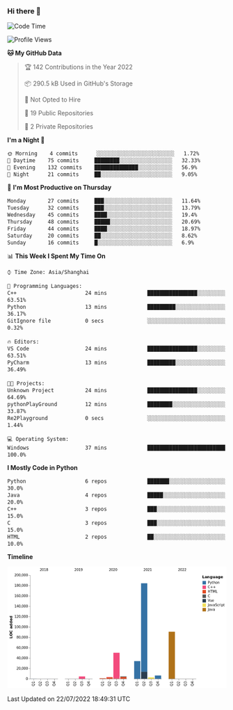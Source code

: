 ### Hi there 👋

<!--START_SECTION:waka-->
![Code Time](http://img.shields.io/badge/Code%20Time-0%20secs-blue)

![Profile Views](http://img.shields.io/badge/Profile%20Views-0-blue)

**🐱 My GitHub Data** 

> 🏆 142 Contributions in the Year 2022
 > 
> 📦 290.5 kB Used in GitHub's Storage 
 > 
> 🚫 Not Opted to Hire
 > 
> 📜 19 Public Repositories 
 > 
> 🔑 2 Private Repositories  
 > 
**I'm a Night 🦉** 

```text
🌞 Morning    4 commits      ░░░░░░░░░░░░░░░░░░░░░░░░░   1.72% 
🌆 Daytime    75 commits     ████████░░░░░░░░░░░░░░░░░   32.33% 
🌃 Evening    132 commits    ██████████████░░░░░░░░░░░   56.9% 
🌙 Night      21 commits     ██░░░░░░░░░░░░░░░░░░░░░░░   9.05%

```
📅 **I'm Most Productive on Thursday** 

```text
Monday       27 commits     ███░░░░░░░░░░░░░░░░░░░░░░   11.64% 
Tuesday      32 commits     ███░░░░░░░░░░░░░░░░░░░░░░   13.79% 
Wednesday    45 commits     ████░░░░░░░░░░░░░░░░░░░░░   19.4% 
Thursday     48 commits     █████░░░░░░░░░░░░░░░░░░░░   20.69% 
Friday       44 commits     ████░░░░░░░░░░░░░░░░░░░░░   18.97% 
Saturday     20 commits     ██░░░░░░░░░░░░░░░░░░░░░░░   8.62% 
Sunday       16 commits     █░░░░░░░░░░░░░░░░░░░░░░░░   6.9%

```


📊 **This Week I Spent My Time On** 

```text
⌚︎ Time Zone: Asia/Shanghai

💬 Programming Languages: 
C++                      24 mins             ████████████████░░░░░░░░░   63.51% 
Python                   13 mins             █████████░░░░░░░░░░░░░░░░   36.17% 
GitIgnore file           0 secs              ░░░░░░░░░░░░░░░░░░░░░░░░░   0.32%

🔥 Editors: 
VS Code                  24 mins             ████████████████░░░░░░░░░   63.51% 
PyCharm                  13 mins             █████████░░░░░░░░░░░░░░░░   36.49%

🐱‍💻 Projects: 
Unknown Project          24 mins             ████████████████░░░░░░░░░   64.69% 
pythonPlayGround         12 mins             ████████░░░░░░░░░░░░░░░░░   33.87% 
Re2Playground            0 secs              ░░░░░░░░░░░░░░░░░░░░░░░░░   1.44%

💻 Operating System: 
Windows                  37 mins             █████████████████████████   100.0%

```

**I Mostly Code in Python** 

```text
Python                   6 repos             ███████░░░░░░░░░░░░░░░░░░   30.0% 
Java                     4 repos             █████░░░░░░░░░░░░░░░░░░░░   20.0% 
C++                      3 repos             ███░░░░░░░░░░░░░░░░░░░░░░   15.0% 
C                        3 repos             ███░░░░░░░░░░░░░░░░░░░░░░   15.0% 
HTML                     2 repos             ██░░░░░░░░░░░░░░░░░░░░░░░   10.0%

```


**Timeline**

![Chart not found](https://raw.githubusercontent.com/SuperMaxine/SuperMaxine/main/charts/bar_graph.png) 


 Last Updated on 22/07/2022 18:49:31 UTC
<!--END_SECTION:waka-->

<!--
**SuperMaxine/SuperMaxine** is a ✨ _special_ ✨ repository because its `README.md` (this file) appears on your GitHub profile.

Here are some ideas to get you started:

- 🔭 I’m currently working on ...
- 🌱 I’m currently learning ...
- 👯 I’m looking to collaborate on ...
- 🤔 I’m looking for help with ...
- 💬 Ask me about ...
- 📫 How to reach me: ...
- 😄 Pronouns: ...
- ⚡ Fun fact: ...
-->

